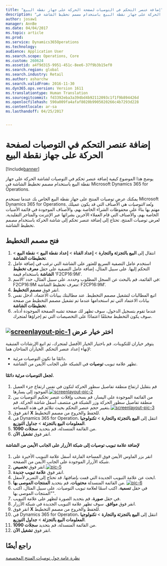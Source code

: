 ```yaml
---
title: "إضافة عنصر التحكم في التوصيات لصفحة الحركة على جهاز نقطة البيع"
description: "يوضح هذا الموضوع كيفية إضافة عنصر تحكم في التوصيات لشاشة الحركة على جهاز نقطة البيع باستخدام مصمم تخطيط الشاشة في Microsoft Dynamics 365 for Operations."
author: josaw1
manager: AnnBe
ms.date: 04/04/2017
ms.topic: article
ms.prod: 
ms.service: Dynamics365Operations
ms.technology: 
audience: Application User
ms.search.scope: Operations, Core
ms.custom: 260624
ms.assetid: a4f9d315-9951-451c-8ee6-37f9b3b15ef0
ms.search.region: global
ms.search.industry: Retail
ms.author: asharchw
ms.search.validFrom: 2016-11-30
ms.dyn365.ops.version: Version 1611
ms.translationtype: Human Translation
ms.sourcegitcommit: fd3392eba3a394bd4b92112093c1f1f9b894426d
ms.openlocfilehash: 590a009fa4afaf8020b9905020266c4b7293d228
ms.contentlocale: ar-sa
ms.lasthandoff: 04/25/2017


---
```


# <a name="add-a-recommendations-control-to-the-transaction-page-on-a-pos-device"></a>إضافة عنصر التحكم في التوصيات لصفحة الحركة على جهاز نقطة البيع

[!include[banner](includes/banner.md)]


يوضح هذا الموضوع كيفية إضافة عنصر تحكم في التوصيات لشاشة الحركة على جهاز نقطة البيع باستخدام مصمم تخطيط الشاشة في Microsoft Dynamics 365 for Operations.

يمكنك عرض توصيات المنتج على جهاز نقطة البيع الخاص بك عندما تستخدم Microsoft Dynamics 365 for Operations. وتُعد *التوصيات* هي الأصناف التي قد يكون عميلك مهتم بها بناءً على محفوظات الشراء الخاصة بهم، والأصناف الموجودة في قائمة الأمنيات الخاصة بهم، والأصناف التي قام العملاء الآخرين بشرائها عبر الإنترنت والمتاجر التقليدية. لعرض توصيات المنتج، تحتاج إلى إضافة عنصر تحكم إلى شاشة الحركة باستخدام مصمم تخطيط الشاشة.

## <a name="open-layout-designer"></a>فتح مصمم التخطيط
1.  انتقال إلى **البيع بالتجزئة والتجارة** &gt; **إعداد القناة** &gt; **إعداد نقطة البيع** &gt; **نقطة البيع** &gt; **تخطيطات الشاشة**.
2.  استخدم عامل التصفية السريع للعثور على الشاشة التي ترغب في إضافة عامل التحكم إليها. على سبيل المثال، إضافة عامل التصفية على حقل **معرف تخطيط الشاشة** باستخدام قيمة 'F2CP16:9M'.
3.  في القائمة، قم بالبحث عن السجل المطلوب وحدده. على سبيل المثال، حدد ‘الاسم: F2CP16:9M معرف تخطيط الشاشة: F2CP16:9M’.
4.  انقر فوق **مصمم التخطيط**.
5.  اتبع المطالبات لتشغيل مصمم التخطيط. عند مطالبتك ببيانات الاعتماد، أدخل نفس بيانات الاعتماد التي تم استخدامها عندما تم تشغيل مصمم التخطيط من صفحة **تخطيطات الشاشة**.
6.  عندما تقوم بتسجيل الدخول، سوف تظهر لك صفحة تشبه الصفحة الموجودة أدناه. سوف يكون التخطيط مختلفًا اعتمادًا على التخصيصات التي تم إجراؤها لمتجرك.

[![screenlayout-pic-1](./media/screenlayout-pic-1.png)](./media/screenlayout-pic-1.png) اختر خيار عرض
-----------------------

يتوفر خياران للتكوينات. قم باختيار الخيار الأفضل لمتجرك، ثم اتبع الإرشادات المتبقية لإنهاء إعداد عنصر التحكم. الخياران المتاحان هما:
-   دائمًا ما تكون التوصيات مرئية.
-   تظهر علامة تبويب **توصيات** في الشبكة على الجانب الأيمن من الشاشة.

#### <a name="to-make-recommendations-always-visible"></a>لجعل التوصيات مرئية دائمًا.

1.  قم بتقليل ارتفاع منطقة تفاصيل سطور الحركة لتكون في نفس ارتفاع جزء العميل الموجود إلى يسارها.[](./media/pic-2.png)[![screenlayout-pic-2](./media/screenlayout-pic-2.png)](./media/screenlayout-pic-2.png)
2.  من القائمة الموجودة على اليسار، قم بسحب وإفلات عنصر تحكيم التوصيات بين منطقة تفاصيل سطور الحركة وزر الشبكة في منتصف أسفل شاشة الحركة. قم بتغيير حجم عنصر التحكم بحيث تتلائم في هذه المساحة.[](./media/pic-3.png)[![screenlayout-pic-3](./media/screenlayout-pic-3.png)](./media/screenlayout-pic-3.png)
3.  انقر فوق **X** للحفظ والخروج من مصمم التخطيط.
4.  في Dynamics 365 for Operation، انتقل إلى **البيع بالتجزئة والتجارة** &gt; **تكنولوجيا المعلومات البيع بالتجزئة** &gt; **جداول التوزيع**.
5.  من القائمة المنسدلة، قم بتحديد **سجلات 1090**.
6.  انقر فوق **تشغيل الآن**.

#### <a name="to-add-a-recommendations-tab-to-the-button-grid-on-the-right-side-of-the-screen"></a>لإضافة علامة تبويب توصيات إلى شبكة الأزرار على الجانب الأيمن من الشاشة

1.  انقر بزر الماوس الأيمن فوق المساحة الفارغة أسفل علامة التبويب الأخيرة على شبكة الأزرار الموجودة على الجانب الأيمن من الصفحة.
2.  انقر فوق **تخصيص**.[![pic-5](./media/pic-5.png)](./media/pic-5.png)
3.  انقر فوق **علامة تبويب جديدة**.
4.  ابحث عن علامة التبويب الجديدة التي قمت بإضافتها. قد تحتاج إلى التمرير لأسفل.
5.  من القائمة المنسدلة **محتويات**، قم بتحديد **المنتجات الموصى بها**. [![pic-6](./media/pic-6.png)](./media/pic-6.png)
6.  في حقل **تسمية**، اكتب اسمًا لعلامة تبويب التوصيات. على سبيل المثال، اكتب "المنتجات الموصى بها".
7.  في حقل **صورة**، قم بتحديد الصورة لتظهر على علامة التبويب.
8.  انقر فوق **موافق**. سوف تظهر علامة التبويب الجديدة في شبكة الأزرار.
9.  انقر فوق **X** للحفظ والخروج من مصمم التخطيط.
10. في Dynamics 365 for Operation، انتقل إلى **البيع بالتجزئة والتجارة** &gt; **تكنولوجيا المعلومات البيع بالتجزئة** &gt; **جداول التوزيع**.
11. من القائمة المنسدلة، قم بتحديد **سجلات 1090**.
12. انقر فوق **تشغيل الآن**.


<a name="see-also"></a>راجع أيضًا
--------

[نظرة عامة حول توصيات المنتج المخصصة](personalized-product-recommendations.md)




